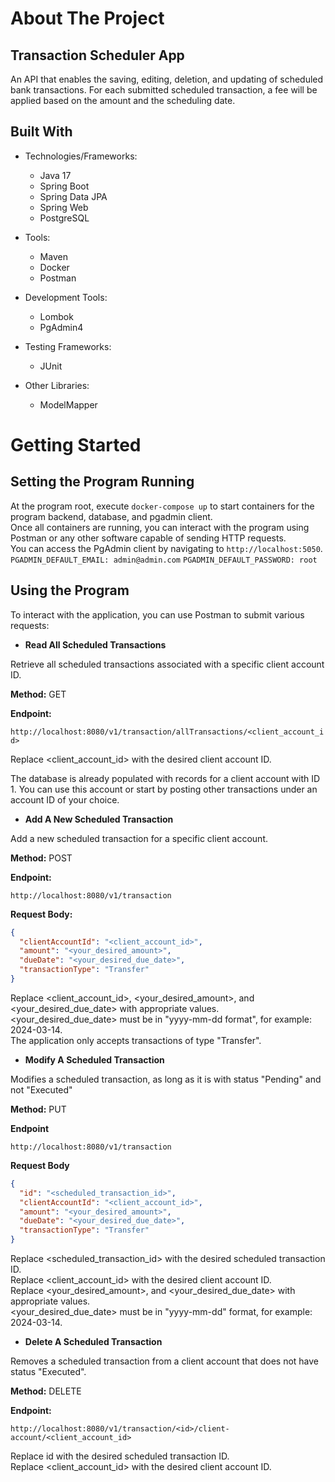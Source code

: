 # About The Project

## Transaction Scheduler App

An API that enables the saving, editing, deletion, and updating of scheduled bank transactions.
For each submitted scheduled transaction, a fee will be applied based on the amount and the scheduling date.

## Built With

- Technologies/Frameworks:
    - Java 17
    - Spring Boot
    - Spring Data JPA
    - Spring Web
    - PostgreSQL

- Tools:
    - Maven
    - Docker
    - Postman

- Development Tools:
    - Lombok
    - PgAdmin4

- Testing Frameworks:
    - JUnit

- Other Libraries:
    - ModelMapper

# Getting Started

## Setting the Program Running

At the program root, execute `docker-compose up` to start containers for the program backend, database, and pgadmin client.  
Once all containers are running, you can interact with the program using Postman or any other software capable of sending HTTP requests.  
You can access the PgAdmin client by navigating to `http://localhost:5050`.  
`PGADMIN_DEFAULT_EMAIL: admin@admin.com`
`PGADMIN_DEFAULT_PASSWORD: root`

## Using the Program

To interact with the application, you can use Postman to submit various requests:

-  **Read All Scheduled Transactions**

Retrieve all scheduled transactions associated with a specific client account ID.

**Method:** GET

**Endpoint:**

`http://localhost:8080/v1/transaction/allTransactions/<client_account_id>`

Replace <client_account_id> with the desired client account ID.  

The database is already populated with records for a client account with ID 1. You can use this account or start by posting other transactions under an account ID of your choice.

- **Add A New Scheduled Transaction**

Add a new scheduled transaction for a specific client account.

**Method:** POST

**Endpoint:**

`http://localhost:8080/v1/transaction`

**Request Body:**

```json
{
  "clientAccountId": "<client_account_id>",
  "amount": "<your_desired_amount>",
  "dueDate": "<your_desired_due_date>",
  "transactionType": "Transfer"
}
```

Replace <client_account_id>, <your_desired_amount>, and <your_desired_due_date> with appropriate values.   
<your_desired_due_date> must be in "yyyy-mm-dd format", for example: 2024-03-14.  
The application only accepts transactions of type "Transfer".

- **Modify A Scheduled Transaction**

Modifies a scheduled transaction, as long as it is with status "Pending" and not "Executed"

**Method:** PUT

**Endpoint**

`http://localhost:8080/v1/transaction`

**Request Body**

```json
{
  "id": "<scheduled_transaction_id>",
  "clientAccountId": "<client_account_id>",
  "amount": "<your_desired_amount>",
  "dueDate": "<your_desired_due_date>",
  "transactionType": "Transfer"
}
```

Replace <scheduled_transaction_id> with the desired scheduled transaction ID.  
Replace <client_account_id> with the desired client account ID.  
Replace <your_desired_amount>, and <your_desired_due_date> with appropriate values.  
<your_desired_due_date> must be in "yyyy-mm-dd" format, for example: 2024-03-14.
  
- **Delete A Scheduled Transaction**

Removes a scheduled transaction from a client account that does not have status "Executed".

**Method:** DELETE

**Endpoint:**

`http://localhost:8080/v1/transaction/<id>/client-account/<client_account_id>`

Replace id with the desired scheduled transaction ID.  
Replace <client_account_id> with the desired client account ID.